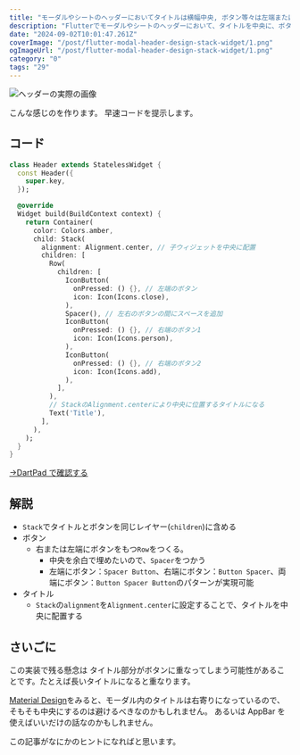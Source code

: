 ```yaml
---
title: "モーダルやシートのヘッダーにおいてタイトルは横幅中央, ボタン等々は左端または右端に配置する"
description: "Flutterでモーダルやシートのヘッダーにおいて、タイトルを中央に、ボタンを左右に配置するレイアウトをStackウィジェットで作成する方法を軽く解説します。"
date: "2024-09-02T10:01:47.261Z"
coverImage: "/post/flutter-modal-header-design-stack-widget/1.png"
ogImageUrl: "/post/flutter-modal-header-design-stack-widget/1.png"
category: "0"
tags: "29"
---
```


![ヘッダーの実際の画像](/post/flutter-modal-header-design-stack-widget/1.png)

こんな感じのを作ります。
早速コードを提示します。

## コード

```Dart
class Header extends StatelessWidget {
  const Header({
    super.key,
  });

  @override
  Widget build(BuildContext context) {
    return Container(
      color: Colors.amber,
      child: Stack(
        alignment: Alignment.center, // 子ウィジェットを中央に配置
        children: [
          Row(
            children: [
              IconButton(
                onPressed: () {}, // 左端のボタン
                icon: Icon(Icons.close),
              ),
              Spacer(), // 左右のボタンの間にスペースを追加
              IconButton(
                onPressed: () {}, // 右端のボタン1
                icon: Icon(Icons.person),
              ),
              IconButton(
                onPressed: () {}, // 右端のボタン2
                icon: Icon(Icons.add),
              ),
            ],
          ),
          // StackのAlignment.centerにより中央に位置するタイトルになる
          Text('Title'),
        ],
      ),
    );
  }
}
```

[→DartPad で確認する](https://dartpad.dev/?id=85a37ef959d5d249cfc98c5290182eb0)

## 解説

- `Stack`でタイトルとボタンを同じレイヤー(`children`)に含める
- ボタン
  - 右または左端にボタンをもつ`Row`をつくる。
    - 中央を余白で埋めたいので、`Spacer`をつかう
    - 左端にボタン：`Spacer Button`、右端にボタン：`Button Spacer`、両端にボタン：`Button Spacer Button`のパターンが実現可能
- タイトル
  - `Stack`の`alignment`を`Alignment.center`に設定することで、タイトルを中央に配置する

## さいごに

この実装で残る懸念は
タイトル部分がボタンに重なってしまう可能性があることです。たとえば長いタイトルになると重なります。

[Material Design](https://m3.material.io/components/dialogs/guidelines#0cff8b6b-d4f3-4442-8194-31212f5d1a12)をみると、モーダル内のタイトルは右寄りになっているので、そもそも中央にするのは避けるべきなのかもしれません。
あるいは AppBar を使えばいいだけの話なのかもしれません。

この記事がなにかのヒントになればと思います。
